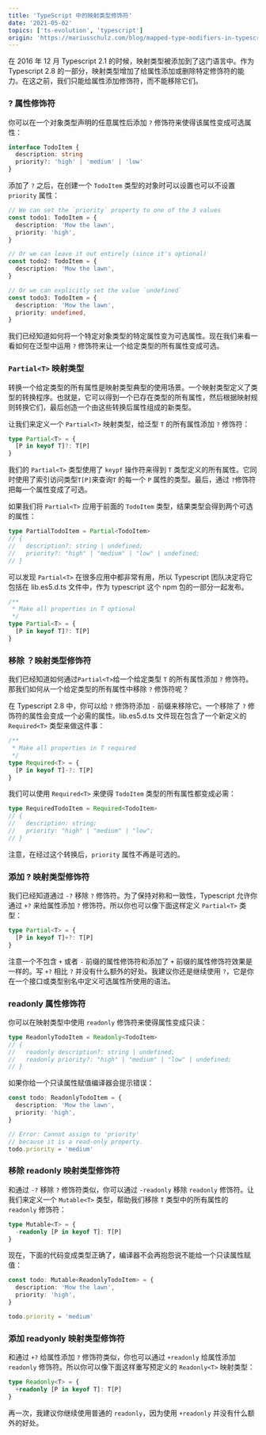 ```yaml
---
title: 'TypeScript 中的映射类型修饰符'
date: '2021-05-02'
topics: ['ts-evolution', 'typescript']
origin: 'https://mariusschulz.com/blog/mapped-type-modifiers-in-typescript'
---
```


在 2016 年 12 月 Typescript 2.1 的时候，映射类型被添加到了这门语言中。作为 Typescript 2.8 的一部分，映射类型增加了给属性添加或删除特定修饰符的能力。在这之前，我们只能给属性添加修饰符，而不能移除它们。

### ? 属性修饰符

你可以在一个对象类型声明的任意属性后添加 `?` 修饰符来使得该属性变成可选属性：

```ts
interface TodoItem {
  description: string
  priority?: 'high' | 'medium' | 'low'
}
```

添加了 `?` 之后，在创建一个 `TodoItem` 类型的对象时可以设置也可以不设置 `priority` 属性：

```ts
// We can set the `priority` property to one of the 3 values
const todo1: TodoItem = {
  description: 'Mow the lawn',
  priority: 'high',
}

// Or we can leave it out entirely (since it's optional)
const todo2: TodoItem = {
  description: 'Mow the lawn',
}

// Or we can explicitly set the value `undefined`
const todo3: TodoItem = {
  description: 'Mow the lawn',
  priority: undefined,
}
```

我们已经知道如何将一个特定对象类型的特定属性变为可选属性。现在我们来看一看如何在泛型中运用 `?` 修饰符来让一个给定类型的所有属性变成可选。

### `Partial<T>` 映射类型

转换一个给定类型的所有属性是映射类型典型的使用场景。一个映射类型定义了类型的转换程序。也就是，它可以得到一个已存在类型的所有属性，然后根据映射规则转换它们，最后创造一个由这些转换后属性组成的新类型。

让我们来定义一个 `Partial<T>` 映射类型，给泛型 `T` 的所有属性添加 `?` 修饰符：

```ts
type Partial<T> = {
  [P in keyof T]?: T[P]
}
```

我们的 `Partial<T>` 类型使用了 `keypf` 操作符来得到 `T` 类型定义的所有属性。它同时使用了索引访问类型`T[P]`来查询`T` 的每一个 `P` 属性的类型。最后，通过 `?`修饰符把每一个属性变成了可选。

如果我们将 `Partial<T>` 应用于前面的 `TodoItem` 类型，结果类型会得到两个可选的属性：

```ts
type PartialTodoItem = Partial<TodoItem>
// {
//   description?: string | undefined;
//   priority?: "high" | "medium" | "low" | undefined;
// }
```

可以发现 `Partial<T>` 在很多应用中都非常有用，所以 Typescript 团队决定将它包括在 lib.es5.d.ts 文件中，作为 typescript 这个 npm 包的一部分一起发布。

```ts
/**
 * Make all properties in T optional
 */
type Partial<T> = {
  [P in keyof T]?: T[P]
}
```

### 移除 ？映射类型修饰符

我们已经知道如何通过`Partial<T>`给一个给定类型 `T` 的所有属性添加 `?` 修饰符。那我们如何从一个给定类型的所有属性中移除 `?` 修饰符呢？

在 Typescript 2.8 中，你可以给 `?` 修饰符添加 `-` 前缀来移除它。一个移除了 `?` 修饰符的属性会变成一个必需的属性。lib.es5.d.ts 文件现在包含了一个新定义的 `Required<T>` 类型来做这件事：

```ts
/**
 * Make all properties in T required
 */
type Required<T> = {
  [P in keyof T]-?: T[P]
}
```

我们可以使用 `Required<T>` 来使得 `TodoItem` 类型的所有属性都变成必需：

```ts
type RequiredTodoItem = Required<TodoItem>
// {
//   description: string;
//   priority: "high" | "medium" | "low";
// }
```

注意，在经过这个转换后，`priority` 属性不再是可选的。

### 添加 ? 映射类型修饰符

我们已经知道通过 `-?` 移除 `?` 修饰符。为了保持对称和一致性，Typescript 允许你通过 `+?` 来给属性添加 `?` 修饰符。所以你也可以像下面这样定义 `Partial<T>` 类型：

```ts
type Partial<T> = {
  [P in keyof T]+?: T[P]
}
```

注意一个不包含 `+` 或者 `-` 前缀的属性修饰符和添加了 `+` 前缀的属性修饰符效果是一样的。写 `+?` 相比 `?` 并没有什么额外的好处。我建议你还是继续使用 `?`，它是你在一个接口或类型别名中定义可选属性所使用的语法。

### readonly 属性修饰符

你可以在映射类型中使用 `readonly` 修饰符来使得属性变成只读：

```ts
type ReadonlyTodoItem = Readonly<TodoItem>
// {
//   readonly description?: string | undefined;
//   readonly priority?: "high" | "medium" | "low" | undefined;
// }
```

如果你给一个只读属性赋值编译器会提示错误：

```ts
const todo: ReadonlyTodoItem = {
  description: 'Mow the lawn',
  priority: 'high',
}

// Error: Cannot assign to 'priority'
// because it is a read-only property.
todo.priority = 'medium'
```

### 移除 readonly 映射类型修饰符

和通过 `-?` 移除 `?` 修饰符类似，你可以通过 `-readonly` 移除 `readonly` 修饰符。让我们来定义一个 `Mutable<T>` 类型，帮助我们移除 `T` 类型中的所有属性的 `readonly` 修饰符：

```ts
type Mutable<T> = {
  -readonly [P in keyof T]: T[P]
}
```

现在，下面的代码变成类型正确了，编译器不会再抱怨说不能给一个只读属性赋值：

```ts
const todo: Mutable<ReadonlyTodoItem> = {
  description: 'Mow the lawn',
  priority: 'high',
}

todo.priority = 'medium'
```

### 添加 readyonly 映射类型修饰符

和通过 `+?` 给属性添加 `?` 修饰符类似，你也可以通过 `+readonly` 给属性添加 `readonly` 修饰符。所以你可以像下面这样重写预定义的 `Readonly<T>` 映射类型：

```ts
type Readonly<T> = {
  +readonly [P in keyof T]: T[P]
}
```

再一次，我建议你继续使用普通的 `readonly`，因为使用 `+readonly` 并没有什么额外的好处。
